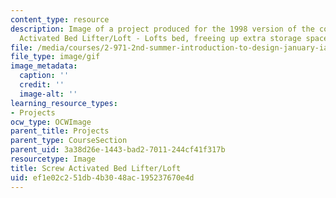 ```yaml
---
content_type: resource
description: Image of a project produced for the 1998 version of the course. Screw
  Activated Bed Lifter/Loft - Lofts bed, freeing up extra storage space underneath.
file: /media/courses/2-971-2nd-summer-introduction-to-design-january-iap-2003/ef1e02c251db4b3048ac195237670e4d_98_screw_bed_lifter.gif
file_type: image/gif
image_metadata:
  caption: ''
  credit: ''
  image-alt: ''
learning_resource_types:
- Projects
ocw_type: OCWImage
parent_title: Projects
parent_type: CourseSection
parent_uid: 3a38d26e-1443-bad2-7011-244cf41f317b
resourcetype: Image
title: Screw Activated Bed Lifter/Loft
uid: ef1e02c2-51db-4b30-48ac-195237670e4d
---
```

